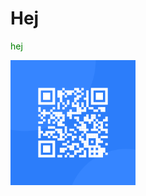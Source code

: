<html>

<head>
<title></title>
</head>

<body background-color: #92a8d1;>
<h1>Hej</h1>
<p style="color:green">hej</p>

<img src="./images/image-qr-code.png" Alt ="Image-qr-code" style="width:200px">
</body>


</html>